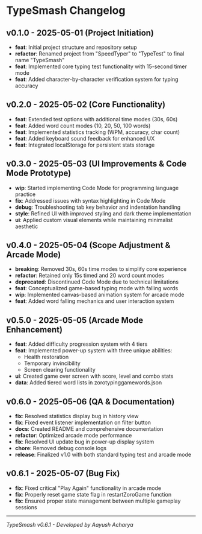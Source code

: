 # TypeSmash Changelog

## v0.1.0 - 2025-05-01 (Project Initiation)

- **feat**: Initial project structure and repository setup
- **refactor**: Renamed project from "SpeedTyper" to "TypeTest" to final name "TypeSmash"
- **feat**: Implemented core typing test functionality with 15-second timer mode
- **feat**: Added character-by-character verification system for typing accuracy

## v0.2.0 - 2025-05-02 (Core Functionality)

- **feat**: Extended test options with additional time modes (30s, 60s)
- **feat**: Added word count modes (10, 20, 50, 100 words)
- **feat**: Implemented statistics tracking (WPM, accuracy, char count)
- **feat**: Added keyboard sound feedback for enhanced UX
- **feat**: Integrated localStorage for persistent stats storage

## v0.3.0 - 2025-05-03 (UI Improvements & Code Mode Prototype)

- **wip**: Started implementing Code Mode for programming language practice
- **fix**: Addressed issues with syntax highlighting in Code Mode
- **debug**: Troubleshooting tab key behavior and indentation handling
- **style**: Refined UI with improved styling and dark theme implementation
- **ui**: Applied custom visual elements while maintaining minimalist aesthetic

## v0.4.0 - 2025-05-04 (Scope Adjustment & Arcade Mode)

- **breaking**: Removed 30s, 60s time modes to simplify core experience
- **refactor**: Retained only 15s timed and 20 word count modes
- **deprecated**: Discontinued Code Mode due to technical limitations
- **feat**: Conceptualized game-based typing mode with falling words
- **wip**: Implemented canvas-based animation system for arcade mode
- **feat**: Added word falling mechanics and user interaction system

## v0.5.0 - 2025-05-05 (Arcade Mode Enhancement)

- **feat**: Added difficulty progression system with 4 tiers
- **feat**: Implemented power-up system with three unique abilities:
  - Health restoration
  - Temporary invincibility
  - Screen clearing functionality
- **ui**: Created game over screen with score, level and combo stats
- **data**: Added tiered word lists in zorotypinggamewords.json

## v0.6.0 - 2025-05-06 (QA & Documentation)

- **fix**: Resolved statistics display bug in history view
- **fix**: Fixed event listener implementation on filter button
- **docs**: Created README and comprehensive documentation
- **refactor**: Optimized arcade mode performance
- **fix**: Resolved UI update bug in power-up display system
- **chore**: Removed debug console logs
- **release**: Finalized v1.0 with both standard typing test and arcade mode

## v0.6.1 - 2025-05-07 (Bug Fix)

- **fix**: Fixed critical "Play Again" functionality in arcade mode
- **fix**: Properly reset game state flag in restartZoroGame function
- **fix**: Ensured proper state management between multiple gameplay sessions

---

*TypeSmash v0.6.1 - Developed by Aayush Acharya*